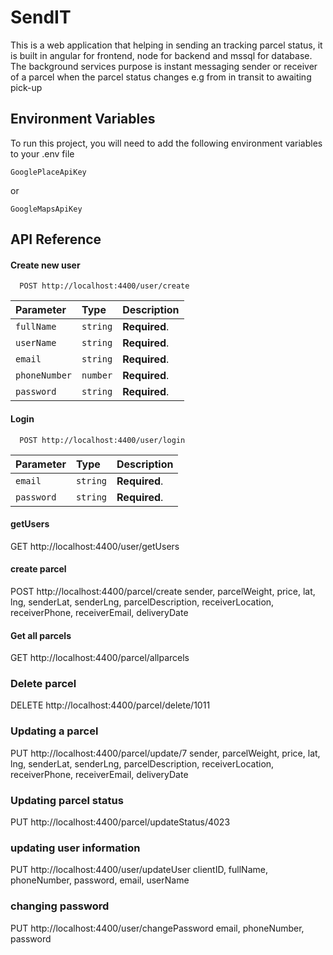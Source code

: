
# SendIT

This is a web application that helping in sending an tracking parcel status, it is built in angular for frontend, node for backend and mssql for database. The background services purpose is instant messaging sender or receiver of a parcel when the parcel status changes e.g from in transit to awaiting pick-up


## Environment Variables

To run this project, you will need to add the following environment variables to your .env file

`GooglePlaceApiKey`

or 

`GoogleMapsApiKey`


## API Reference

#### Create new user

```http
  POST http://localhost:4400/user/create
```

| Parameter | Type     | Description                |
| :-------- | :------- | :------------------------- |
| `fullName` | `string` | **Required**. |
| `userName` | `string` | **Required**. |
| `email` | `string` | **Required**. |
| `phoneNumber` | `number` | **Required**. |
| `password` | `string` | **Required**. |


#### Login

```http
  POST http://localhost:4400/user/login
```

| Parameter | Type     | Description                       |
| :-------- | :------- | :-------------------------------- |
| `email` | `string` | **Required**. |
| `password` | `string` | **Required**. |

#### getUsers
GET http://localhost:4400/user/getUsers

#### create parcel
POST http://localhost:4400/parcel/create
            sender,
            parcelWeight,
            price,
            lat,
            lng,
            senderLat,
            senderLng,
            parcelDescription,
            receiverLocation,
            receiverPhone,
            receiverEmail,
            deliveryDate

#### Get all parcels
GET http://localhost:4400/parcel/allparcels

### Delete parcel
DELETE http://localhost:4400/parcel/delete/1011

### Updating a parcel
PUT http://localhost:4400/parcel/update/7
            sender,
            parcelWeight,
            price,
            lat,
            lng,
            senderLat,
            senderLng,
            parcelDescription,
            receiverLocation,
            receiverPhone,
            receiverEmail,
            deliveryDate

### Updating parcel status
PUT http://localhost:4400/parcel/updateStatus/4023

### updating user information
PUT http://localhost:4400/user/updateUser
            clientID, 
            fullName, 
            phoneNumber,
            password,
            email,
            userName

### changing password
PUT http://localhost:4400/user/changePassword
            email,
            phoneNumber,
            password

